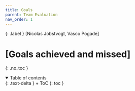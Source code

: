 ```yaml
---
title: Goals
parent: Team Evaluation
nav_order: 1
---
```


{: .label }
[Nicolas Jobstvogt, Vasco Pogade]

# [Goals achieved and missed]
{: .no_toc }

<details open markdown="block">
{: .text-delta }
<summary>Table of contents</summary>
+ ToC
{: toc }
</details>
